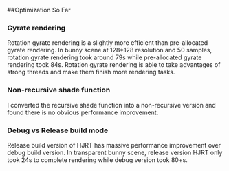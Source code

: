 ##Optimization So Far

### Gyrate rendering

Rotation gyrate rendering is a slightly more efficient than pre-allocated gyrate rendering. In bunny scene at 128*128 resolution and 50 samples, rotation gyrate rendering took around 79s while pre-allocated gyrate rendering took 84s.
Rotation gyrate rendering is able to take advantages of strong threads and make them finish more rendering tasks.

### Non-recursive shade function
I converted the recursive shade function into a non-recursive version and found there is no obvious performance improvement.

### Debug vs Release build mode
Release build version of HJRT has massive performance improvement over debug build version.
In transparent bunny scene, release version HJRT only took 24s to complete rendering while debug version took 80+s.